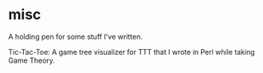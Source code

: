 misc
====

A holding pen for some stuff I've written.

Tic-Tac-Toe: A game tree visualizer for TTT that I wrote in Perl while
             taking Game Theory.
